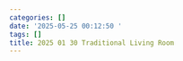 ```yaml
---
categories: []
date: '2025-05-25 00:12:50 '
tags: []
title: 2025 01 30 Traditional Living Room
---
```


